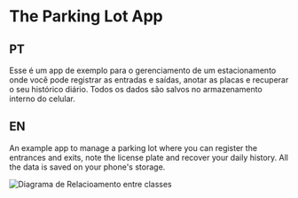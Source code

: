 # The Parking Lot App

## PT
Esse é um app de exemplo para o gerenciamento de um estacionamento onde você pode registrar as entradas e saídas, anotar as placas e recuperar o seu histórico diário. Todos os dados são salvos no armazenamento interno do celular.

## EN
An example app to manage a parking lot where you can register the entrances and exits, note the license plate and recover your daily history. All the data is saved on your phone's storage.

![Diagrama de Relacioamento entre classes](./assets/parking-diagram.png.png)

